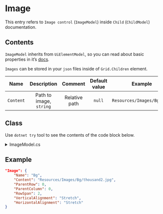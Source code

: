 # Image

This entry refers to `Image control` (`ImageModel`) inside `Child` (`ChildModel`) documentation.

## Contents

`ImageModel` inherits from `UiElementModel`, so you can read about basic properties in it’s [docs](UiElement.md).

`Images` can be stored in your `json` files inside of `Grid.Children` element.

|   Name    |       Description       |    Comment    | Default value |          Example           |
| :-------: | :---------------------: | :-----------: | :-----------: | :------------------------: |
| `Content` | Path to image, `string` | Relative path |    `null`     | `Resources/Images/Bg1.png` |

## Class

Use `dotnet try` tool to see the contents of the code block below.

<details>
  <summary>ImageModel.cs</summary>

``` cs --source-file ../Models/UiElementModels/ImageModel.cs --project ../Jaml.Wpf.csproj

```

</details>

## Example

```json
"Image": {
    "Name": "Bg",
    "Content": "Resources/Images/Bg/thousand2.jpg",
    "ParentRow": 0,
    "ParentColumn": 0,
    "RowSpan": 2,
    "VerticalAlignment": "Stretch",
    "HorizontalAlignment": "Stretch"
}
```